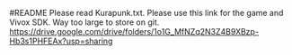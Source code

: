 #README
Please read Kurapunk.txt.
Please use this link for the game and Vivox SDK. Way too large to store on git. https://drive.google.com/drive/folders/1o1G_MfNZq2N3Z4B9XBzp-Hb3s1PHFEAx?usp=sharing

